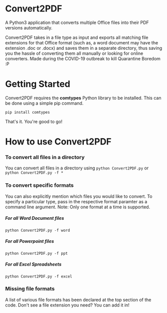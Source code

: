 # Convert2PDF
A Python3 application that converts multiple Office files into their PDF versions automatically. 

Convert2PDF takes in a file type as input and exports all matching file extensions for that Office format (such as, a word document may have the extension .doc or .docx) and saves them in a separate directory, thus saving you the hassle of converting them all manually or looking for online converters. Made during the COVID-19 outbreak to kill Quarantine Boredom :P

# Getting Started
Convert2PDF requires the **comtypes** Python library to be installed. This can be done using a simple pip command.

```pip install comtypes``` 

That's it. You're good to go!

# How to use Convert2PDF
### To convert all files in a directory
You can convert all files in a directory using 
```python Convert2PDF.py```
or
```python Convert2PDF.py -f *```

### To convert specific formats
You can also explicitly mention which files you would like to convert. To specify a particular type, pass in the respective format paramter as a command line argument. 
Note: Only one format at a time is supported.

##### For all Word Document files
```python Convert2PDF.py -f word``` 

##### For all Powerpoint files
```python Convert2PDF.py -f ppt``` 

##### For all Excel Spreadsheets
```python Convert2PDF.py -f excel``` 

### Missing file formats 
A list of various file formats has been declared at the top section of the code. Don't see a file extension you need? You can add it in!
